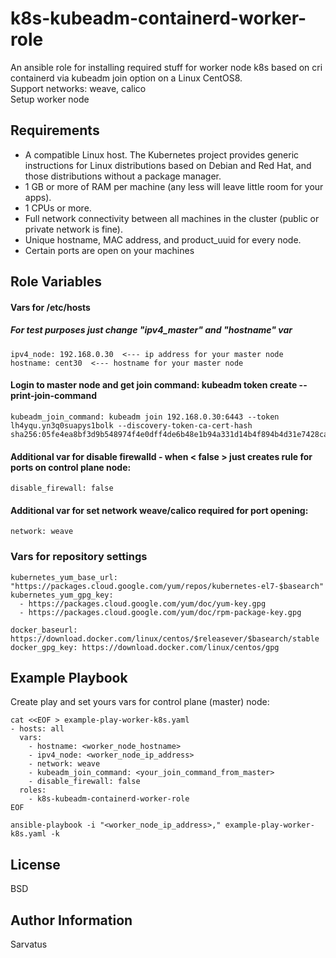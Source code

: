 k8s-kubeadm-containerd-worker-role
=========

An ansible role for installing required stuff for worker node k8s based on cri containerd via kubeadm join option on a Linux CentOS8.  
Support networks: weave, calico  
Setup worker node
    
    
Requirements
------------

- A compatible Linux host. The Kubernetes project provides generic instructions for Linux distributions based on Debian and Red Hat, and those distributions without a package manager.
- 1 GB or more of RAM per machine (any less will leave little room for your apps).
- 1 CPUs or more.
- Full network connectivity between all machines in the cluster (public or private network is fine).
- Unique hostname, MAC address, and product_uuid for every node.
- Certain ports are open on your machines

  
  
Role Variables
--------------

#### Vars for  /etc/hosts
##### For test purposes just change "ipv4_master" and "hostname" var
```
ipv4_node: 192.168.0.30  <--- ip address for your master node  
hostname: cent30  <--- hostname for your master node  
```
#### Login to master node and get join command:   kubeadm token create --print-join-command
```
kubeadm_join_command: kubeadm join 192.168.0.30:6443 --token lh4yqu.yn3q0suapys1bolk --discovery-token-ca-cert-hash sha256:05fe4ea8bf3d9b548974f4e0dff4de6b48e1b94a331d14b4f894b4d31e7428ca
```
#### Additional var for disable firewalld - when < false > just creates rule for ports on control plane node: 
```
disable_firewall: false
```
#### Additional var for set network weave/calico required for port opening: 
```
network: weave
```

### Vars for repository settings
```
kubernetes_yum_base_url: "https://packages.cloud.google.com/yum/repos/kubernetes-el7-$basearch"  
kubernetes_yum_gpg_key:
  - https://packages.cloud.google.com/yum/doc/yum-key.gpg  
  - https://packages.cloud.google.com/yum/doc/rpm-package-key.gpg

docker_baseurl: https://download.docker.com/linux/centos/$releasever/$basearch/stable  
docker_gpg_key: https://download.docker.com/linux/centos/gpg
```
  
  
Example Playbook
----------------

Create play and set yours vars for control plane (master) node:
```
cat <<EOF > example-play-worker-k8s.yaml
- hosts: all
  vars:
    - hostname: <worker_node_hostname>
    - ipv4_node: <worker_node_ip_address>
    - network: weave
    - kubeadm_join_command: <your_join_command_from_master>
    - disable_firewall: false
  roles:
    - k8s-kubeadm-containerd-worker-role
EOF
```
```
ansible-playbook -i "<worker_node_ip_address>," example-play-worker-k8s.yaml -k
```

License
-------

BSD

Author Information
------------------

Sarvatus 
